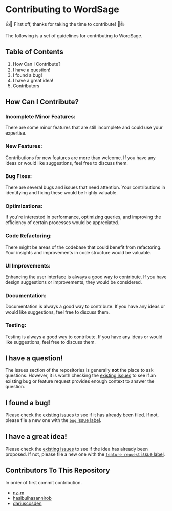 # Contributing to WordSage

👍🎉 First off, thanks for taking the time to contribute! 🎉👍

The following is a set of guidelines for contributing to WordSage.

## Table of Contents

1. How Can I Contribute?
2. I have a question!
3. I found a bug!
4. I have a great idea!
5. Contributors

## How Can I Contribute?

### Incomplete Minor Features:
There are some minor features that are still incomplete and could use your expertise.

### New Features:
Contributions for new features are more than welcome. If you have any ideas or would like suggestions, feel free to discuss them.

### Bug Fixes:
There are several bugs and issues that need attention. Your contributions in identifying and fixing these would be highly valuable.

### Optimizations:
If you're interested in performance, optimizing queries, and improving the efficiency of certain processes would be appreciated.

### Code Refactoring:
There might be areas of the codebase that could benefit from refactoring. Your insights and improvements in code structure would be valuable.

### UI Improvements:
Enhancing the user interface is always a good way to contribute. If you have design suggestions or improvements, they would be considered.

### Documentation:
Documentation is always a good way to contribute. If you have any ideas or would like suggestions, feel free to discuss them.

### Testing:
Testing is always a good way to contribute. If you have any ideas or would like suggestions, feel free to discuss them.



## I have a question!

The issues section of the repositories is generally **not** the place to ask
questions. However, it is worth checking the
[existing issues](https://github.com/nz-m/WordSage/issues) to see
if an existing bug or feature request provides enough context to answer the
question.

## I found a bug!

Please check the
[existing issues](https://github.com/nz-m/WordSage/issues) to see if it has already been filed. If not, please file a new one with the [`bug` issue label](https://github.com/nz-m/WordSage/issues).

## I have a great idea!

Please check the
[existing issues](https://github.com/nz-m/WordSage/issues) to see
if the idea has already been proposed. If not, please file a new one with the
[`feature request` issue label](https://github.com/nz-m/WordSage/issues).


## Contributors To This Repository

In order of first commit contribution.

- [nz-m](https://github.com/nz-m)
- [hasibulhasannirob](https://github.com/hasibulhasannirob)
- [dariuscosden](https://github.com/dariuscosden)
